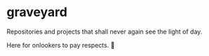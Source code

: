 # graveyard

Repositories and projects that shall never again see the light of day.

Here for onlookers to pay respects. 🥀
